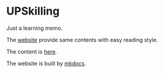 # UPSkilling

Just a learning memo.

The [website](https://huyuhui001.github.io/mySite/) provide same contents with easy reading style.

The content is [here](./docs/index.md).

The website is built by [mkdocs](https://www.mkdocs.org/).


